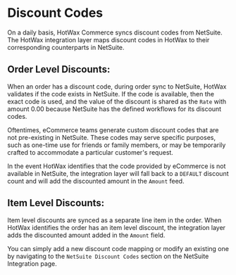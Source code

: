 # Discount Codes

On a daily basis, HotWax Commerce syncs discount codes from NetSuite. The HotWax integration layer maps discount codes in HotWax to their corresponding counterparts in NetSuite.

## Order Level Discounts:

When an order has a discount code, during order sync to NetSuite, HotWax validates if the code exists in NetSuite. If the code is available, then the exact code is used, and the value of the discount is shared as the `Rate` with amount 0.00 because NetSuite has the defined workflows for its discount codes.

Oftentimes, eCommerce teams generate custom discount codes that are not pre-existing in NetSuite. These codes may serve specific purposes, such as one-time use for friends or family members, or may be temporarily crafted to accommodate a particular customer's request.

In the event HotWax identifies that the code provided by eCommerce is not available in NetSuite, the integration layer will fall back to a `DEFAULT` discount count and will add the discounted amount in the `Amount` feed.

## Item Level Discounts:

Item level discounts are synced as a separate line item in the order. When HotWax identifies the order has an item level discount, the integration layer adds the discounted amount added in the `Amount` field.

You can simply add a new discount code mapping or modify an existing one by navigating to the `NetSuite Discount Codes` section on the NetSuite Integration page.
